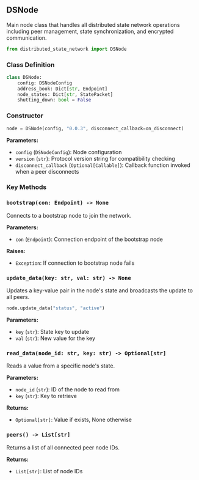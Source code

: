 ## DSNode

Main node class that handles all distributed state network operations including peer management, state synchronization, and encrypted communication.

```python
from distributed_state_network import DSNode
```

### Class Definition
```python
class DSNode:
    config: DSNodeConfig
    address_book: Dict[str, Endpoint]
    node_states: Dict[str, StatePacket]
    shutting_down: bool = False
```

### Constructor

```python
node = DSNode(config, "0.0.3", disconnect_callback=on_disconnect)
```

**Parameters:**
- `config` (`DSNodeConfig`): Node configuration
- `version` (`str`): Protocol version string for compatibility checking
- `disconnect_callback` (`Optional[Callable]`): Callback function invoked when a peer disconnects

### Key Methods

### `bootstrap(con: Endpoint) -> None`
Connects to a bootstrap node to join the network.

**Parameters:**
- `con` (`Endpoint`): Connection endpoint of the bootstrap node

**Raises:**
- `Exception`: If connection to bootstrap node fails

### `update_data(key: str, val: str) -> None`
Updates a key-value pair in the node's state and broadcasts the update to all peers.
```python
node.update_data("status", "active")
```

**Parameters:**
- `key` (`str`): State key to update
- `val` (`str`): New value for the key

### `read_data(node_id: str, key: str) -> Optional[str]`
Reads a value from a specific node's state.

**Parameters:**
- `node_id` (`str`): ID of the node to read from
- `key` (`str`): Key to retrieve

**Returns:**
- `Optional[str]`: Value if exists, None otherwise

### `peers() -> List[str]`
Returns a list of all connected peer node IDs.

**Returns:**
- `List[str]`: List of node IDs